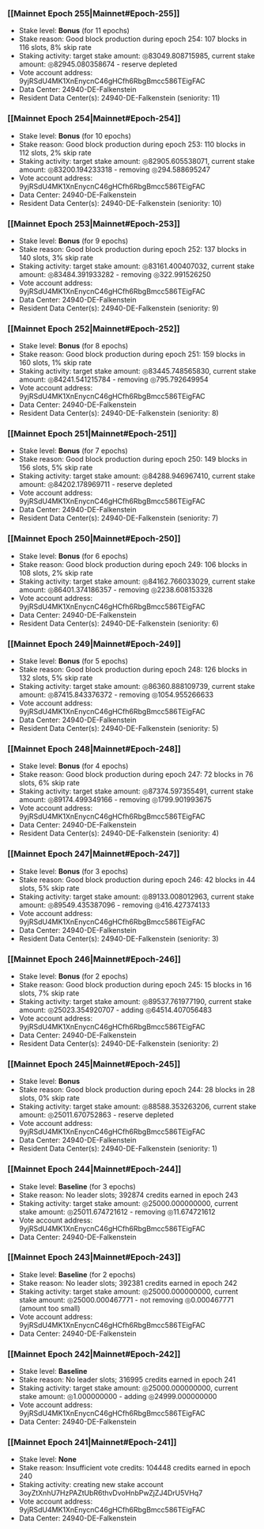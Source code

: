 ### [[Mainnet Epoch 255|Mainnet#Epoch-255]]
* Stake level: **Bonus** (for 11 epochs)
* Stake reason: Good block production during epoch 254: 107 blocks in 116 slots, 8% skip rate
* Staking activity: target stake amount: ◎83049.808715985, current stake amount: ◎82945.080358674 - reserve depleted
* Vote account address: 9yjRSdU4MK1XnEnycnC46gHCfh6RbgBmcc586TEigFAC
* Data Center: 24940-DE-Falkenstein
* Resident Data Center(s): 24940-DE-Falkenstein (seniority: 11)
### [[Mainnet Epoch 254|Mainnet#Epoch-254]]
* Stake level: **Bonus** (for 10 epochs)
* Stake reason: Good block production during epoch 253: 110 blocks in 112 slots, 2% skip rate
* Staking activity: target stake amount: ◎82905.605538071, current stake amount: ◎83200.194233318 - removing ◎294.588695247
* Vote account address: 9yjRSdU4MK1XnEnycnC46gHCfh6RbgBmcc586TEigFAC
* Data Center: 24940-DE-Falkenstein
* Resident Data Center(s): 24940-DE-Falkenstein (seniority: 10)
### [[Mainnet Epoch 253|Mainnet#Epoch-253]]
* Stake level: **Bonus** (for 9 epochs)
* Stake reason: Good block production during epoch 252: 137 blocks in 140 slots, 3% skip rate
* Staking activity: target stake amount: ◎83161.400407032, current stake amount: ◎83484.391933282 - removing ◎322.991526250
* Vote account address: 9yjRSdU4MK1XnEnycnC46gHCfh6RbgBmcc586TEigFAC
* Data Center: 24940-DE-Falkenstein
* Resident Data Center(s): 24940-DE-Falkenstein (seniority: 9)
### [[Mainnet Epoch 252|Mainnet#Epoch-252]]
* Stake level: **Bonus** (for 8 epochs)
* Stake reason: Good block production during epoch 251: 159 blocks in 160 slots, 1% skip rate
* Staking activity: target stake amount: ◎83445.748565830, current stake amount: ◎84241.541215784 - removing ◎795.792649954
* Vote account address: 9yjRSdU4MK1XnEnycnC46gHCfh6RbgBmcc586TEigFAC
* Data Center: 24940-DE-Falkenstein
* Resident Data Center(s): 24940-DE-Falkenstein (seniority: 8)
### [[Mainnet Epoch 251|Mainnet#Epoch-251]]
* Stake level: **Bonus** (for 7 epochs)
* Stake reason: Good block production during epoch 250: 149 blocks in 156 slots, 5% skip rate
* Staking activity: target stake amount: ◎84288.946967410, current stake amount: ◎84202.178969711 - reserve depleted
* Vote account address: 9yjRSdU4MK1XnEnycnC46gHCfh6RbgBmcc586TEigFAC
* Data Center: 24940-DE-Falkenstein
* Resident Data Center(s): 24940-DE-Falkenstein (seniority: 7)
### [[Mainnet Epoch 250|Mainnet#Epoch-250]]
* Stake level: **Bonus** (for 6 epochs)
* Stake reason: Good block production during epoch 249: 106 blocks in 108 slots, 2% skip rate
* Staking activity: target stake amount: ◎84162.766033029, current stake amount: ◎86401.374186357 - removing ◎2238.608153328
* Vote account address: 9yjRSdU4MK1XnEnycnC46gHCfh6RbgBmcc586TEigFAC
* Data Center: 24940-DE-Falkenstein
* Resident Data Center(s): 24940-DE-Falkenstein (seniority: 6)
### [[Mainnet Epoch 249|Mainnet#Epoch-249]]
* Stake level: **Bonus** (for 5 epochs)
* Stake reason: Good block production during epoch 248: 126 blocks in 132 slots, 5% skip rate
* Staking activity: target stake amount: ◎86360.888109739, current stake amount: ◎87415.843376372 - removing ◎1054.955266633
* Vote account address: 9yjRSdU4MK1XnEnycnC46gHCfh6RbgBmcc586TEigFAC
* Data Center: 24940-DE-Falkenstein
* Resident Data Center(s): 24940-DE-Falkenstein (seniority: 5)
### [[Mainnet Epoch 248|Mainnet#Epoch-248]]
* Stake level: **Bonus** (for 4 epochs)
* Stake reason: Good block production during epoch 247: 72 blocks in 76 slots, 6% skip rate
* Staking activity: target stake amount: ◎87374.597355491, current stake amount: ◎89174.499349166 - removing ◎1799.901993675
* Vote account address: 9yjRSdU4MK1XnEnycnC46gHCfh6RbgBmcc586TEigFAC
* Data Center: 24940-DE-Falkenstein
* Resident Data Center(s): 24940-DE-Falkenstein (seniority: 4)
### [[Mainnet Epoch 247|Mainnet#Epoch-247]]
* Stake level: **Bonus** (for 3 epochs)
* Stake reason: Good block production during epoch 246: 42 blocks in 44 slots, 5% skip rate
* Staking activity: target stake amount: ◎89133.008012963, current stake amount: ◎89549.435387096 - removing ◎416.427374133
* Vote account address: 9yjRSdU4MK1XnEnycnC46gHCfh6RbgBmcc586TEigFAC
* Data Center: 24940-DE-Falkenstein
* Resident Data Center(s): 24940-DE-Falkenstein (seniority: 3)
### [[Mainnet Epoch 246|Mainnet#Epoch-246]]
* Stake level: **Bonus** (for 2 epochs)
* Stake reason: Good block production during epoch 245: 15 blocks in 16 slots, 7% skip rate
* Staking activity: target stake amount: ◎89537.761977190, current stake amount: ◎25023.354920707 - adding ◎64514.407056483
* Vote account address: 9yjRSdU4MK1XnEnycnC46gHCfh6RbgBmcc586TEigFAC
* Data Center: 24940-DE-Falkenstein
* Resident Data Center(s): 24940-DE-Falkenstein (seniority: 2)
### [[Mainnet Epoch 245|Mainnet#Epoch-245]]
* Stake level: **Bonus**
* Stake reason: Good block production during epoch 244: 28 blocks in 28 slots, 0% skip rate
* Staking activity: target stake amount: ◎88588.353263206, current stake amount: ◎25011.670752863 - reserve depleted
* Vote account address: 9yjRSdU4MK1XnEnycnC46gHCfh6RbgBmcc586TEigFAC
* Data Center: 24940-DE-Falkenstein
* Resident Data Center(s): 24940-DE-Falkenstein (seniority: 1)
### [[Mainnet Epoch 244|Mainnet#Epoch-244]]
* Stake level: **Baseline** (for 3 epochs)
* Stake reason: No leader slots; 392874 credits earned in epoch 243
* Staking activity: target stake amount: ◎25000.000000000, current stake amount: ◎25011.674721612 - removing ◎11.674721612
* Vote account address: 9yjRSdU4MK1XnEnycnC46gHCfh6RbgBmcc586TEigFAC
* Data Center: 24940-DE-Falkenstein
### [[Mainnet Epoch 243|Mainnet#Epoch-243]]
* Stake level: **Baseline** (for 2 epochs)
* Stake reason: No leader slots; 392381 credits earned in epoch 242
* Staking activity: target stake amount: ◎25000.000000000, current stake amount: ◎25000.000467771 - not removing ◎0.000467771 (amount too small)
* Vote account address: 9yjRSdU4MK1XnEnycnC46gHCfh6RbgBmcc586TEigFAC
* Data Center: 24940-DE-Falkenstein
### [[Mainnet Epoch 242|Mainnet#Epoch-242]]
* Stake level: **Baseline**
* Stake reason: No leader slots; 316995 credits earned in epoch 241
* Staking activity: target stake amount: ◎25000.000000000, current stake amount: ◎1.000000000 - adding ◎24999.000000000
* Vote account address: 9yjRSdU4MK1XnEnycnC46gHCfh6RbgBmcc586TEigFAC
* Data Center: 24940-DE-Falkenstein
### [[Mainnet Epoch 241|Mainnet#Epoch-241]]
* Stake level: **None**
* Stake reason: Insufficient vote credits: 104448 credits earned in epoch 240
* Staking activity: creating new stake account 3oyZtXnhU7HzPAZtUbR6thvDvoHnbPwZjZJ4DrU5VHq7
* Vote account address: 9yjRSdU4MK1XnEnycnC46gHCfh6RbgBmcc586TEigFAC
* Data Center: 24940-DE-Falkenstein